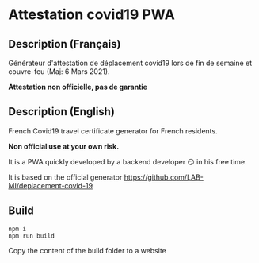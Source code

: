 # Attestation covid19 PWA

## Description (Français)

Générateur d'attestation de déplacement covid19 lors de fin de semaine et couvre-feu
(Maj: 6 Mars 2021).

**Attestation non officielle, pas de garantie**

## Description (English)

French Covid19 travel certificate generator for French residents.

**Non official use at your own risk.**

It is a PWA quickly developed by a backend developer :smirk: in his free time.

It is based on the official generator https://github.com/LAB-MI/deplacement-covid-19

## Build

```
npm i
npm run build
```

Copy the content of the build folder to a website
